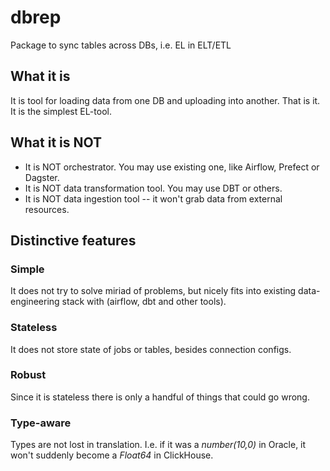 # dbrep
Package to sync tables across DBs, i.e. EL in ELT/ETL

## What it is
It is tool for loading data from one DB and uploading into another. That is it. It is the simplest EL-tool.

## What it is NOT
- It is NOT orchestrator. You may use existing one, like Airflow, Prefect or Dagster.
- It is NOT data transformation tool. You may use DBT or others.
- It is NOT data ingestion tool -- it won't grab data from external resources.

## Distinctive features
### Simple
It does not try to solve miriad of problems, but nicely fits into existing data-engineering stack with (airflow, dbt and other tools).

### Stateless
It does not store state of jobs or tables, besides connection configs.

### Robust
Since it is stateless there is only a handful of things that could go wrong.

### Type-aware
Types are not lost in translation. I.e. if it was a *number(10,0)* in Oracle, it won't suddenly become a *Float64* in ClickHouse.